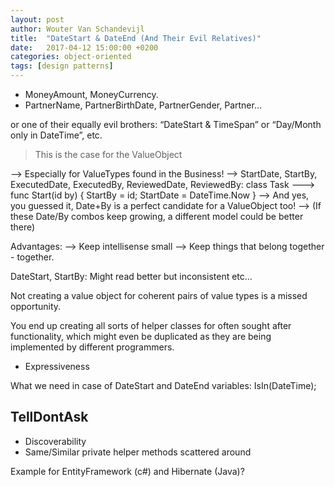 ```yaml
---
layout: post
author: Wouter Van Schandevijl
title:  "DateStart & DateEnd (And Their Evil Relatives)"
date:   2017-04-12 15:00:00 +0200
categories: object-oriented
tags: [design patterns]
---
```



<!--more-->

- MoneyAmount, MoneyCurrency.
- PartnerName, PartnerBirthDate, PartnerGender, Partner...


or one of their equally evil brothers: “DateStart & TimeSpan” or “Day/Month only in DateTime”, etc.

> This is the case for the ValueObject

--> Especially for ValueTypes found in the Business!
--> StartDate, StartBy, ExecutedDate, ExecutedBy, ReviewedDate, ReviewedBy: class Task
---> func Start(id by) { StartBy = id; StartDate = DateTime.Now }
--> And yes, you guessed it, Date+By is a perfect candidate for a ValueObject too!
--> (If these Date/By combos keep growing, a different model could be better there)

Advantages:
--> Keep intellisense small
--> Keep things that belong together - together.

DateStart, StartBy: Might read better but inconsistent etc...


Not creating a value object for coherent pairs of value types is a missed opportunity.

You end up creating all sorts of helper classes for often sought after functionality, which might even be duplicated as they are being implemented by different programmers.

- Expressiveness

What we need in case of DateStart and DateEnd variables: IsIn(DateTime);


TellDontAsk
-----------



+ Discoverability
+ Same/Similar private helper methods scattered around


Example for EntityFramework (c#) and Hibernate (Java)?
